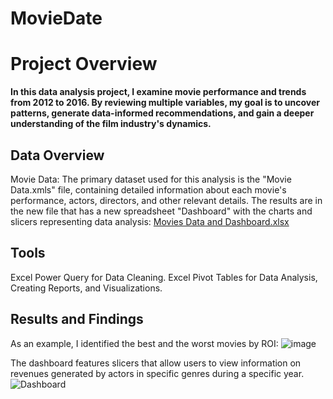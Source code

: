 # MovieDate

# Project Overview

**In this data analysis project, I examine movie performance and trends from 2012 to 2016. By reviewing multiple variables, my goal is to uncover patterns, generate data-informed recommendations, and gain a deeper understanding of the film industry's dynamics.**

## Data Overview
Movie Data: The primary dataset used for this analysis is the "Movie Data.xmls" file, containing detailed information about each movie's performance, actors, directors, and other relevant details. The results are in the new file that has a new spreadsheet "Dashboard" with the charts and slicers representing data analysis: [Movies Data and Dashboard.xlsx](https://github.com/user-attachments/files/20746857/Movies.Data.and.Dashboard.xlsx)

## Tools

Excel Power Query for Data Cleaning.
Excel Pivot Tables for Data Analysis, Creating Reports, and Visualizations.

## Results and Findings

As an example, I identified the best and the worst movies by ROI: 
![image](https://github.com/user-attachments/assets/6dcecf6f-4935-4ab4-9fc7-e8f4cec1102d)

The dashboard features slicers that allow users to view information on revenues generated by actors in specific genres during a specific year.
![Dashboard](https://github.com/user-attachments/assets/6300df93-2120-4edd-835a-42ec155ec90e)
